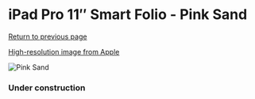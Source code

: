 # iPad Pro 11″ Smart Folio - Pink Sand

[Return to previous page](/ipad_pro4)

[High-resolution image from Apple](https://store.storeimages.cdn-apple.com/8756/as-images.apple.com/is/MXT52?wid=4500&hei=4500&fmt=png)

<div style="width: 384px"><img src="/everysource/MXT52.png" alt="Pink Sand"></div>

### Under construction
